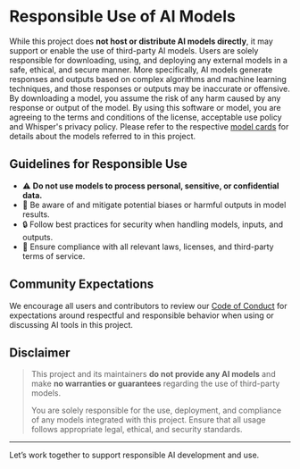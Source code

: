 # Responsible Use of AI Models

While this project does **not host or distribute AI models directly**, it may support or enable the use of third-party AI models. Users are solely responsible for downloading, using, and deploying any external models in a safe, ethical, and secure manner. More specifically, AI models generate responses and outputs based on complex algorithms and machine learning techniques, and those responses or outputs may be inaccurate or offensive. By downloading a model, you assume the risk of any harm caused by any response or output of the model. By using this software or model, you are agreeing to the terms and conditions of the license, acceptable use policy and Whisper's privacy policy. Please refer to the respective [model cards](./MODEL_CARDS.md) for details about the models referred to in this project.

## Guidelines for Responsible Use

- ⚠️ **Do not use models to process personal, sensitive, or confidential data.**
- 🧠 Be aware of and mitigate potential biases or harmful outputs in model results.
- 🔒 Follow best practices for security when handling models, inputs, and outputs.
- 📜 Ensure compliance with all relevant laws, licenses, and third-party terms of service.

## Community Expectations

We encourage all users and contributors to review our [Code of Conduct](./CODE_OF_CONDUCT.md) for expectations around respectful and responsible behavior when using or discussing AI tools in this project.

## Disclaimer

> This project and its maintainers **do not provide any AI models** and make **no warranties or guarantees** regarding the use of third-party models.  
>  
> You are solely responsible for the use, deployment, and compliance of any models integrated with this project. Ensure that all usage follows appropriate legal, ethical, and security standards.

---

Let’s work together to support responsible AI development and use.
